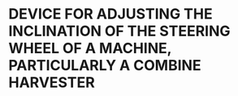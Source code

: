# DEVICE FOR ADJUSTING THE INCLINATION OF THE STEERING WHEEL OF A MACHINE, PARTICULARLY A COMBINE HARVESTER